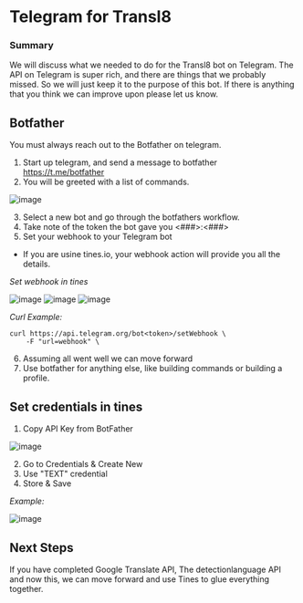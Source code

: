 # Telegram for Transl8

### Summary

We will discuss what we needed to do for the Transl8 bot on Telegram. The API on Telegram is super rich, and there are things that we probably missed. So we will just keep it to the purpose of this bot. If there is anything that you think we can improve upon please let us know.


## Botfather

You must always reach out to the Botfather on telegram.

1. Start up telegram, and send a message to botfather https://t.me/botfather
2. You will be greeted with a list of commands.

![image](https://user-images.githubusercontent.com/38545800/156890408-bea8f6c4-d0bd-4f7e-8d94-21bbd62f74db.png)

3. Select a new bot and go through the botfathers workflow.
4. Take note of the token the bot gave you <###>:<###>
5. Set your webhook to your Telegram bot
- If you are usine tines.io, your webhook action will provide you all the details.

*Set webhook in tines*

![image](https://user-images.githubusercontent.com/38545800/156890918-a503c93d-bc43-41ec-8601-b3359e7d3bbf.png)
![image](https://user-images.githubusercontent.com/38545800/156891691-8cf426ec-8049-46a2-bc91-3d12f8c2216b.png)
![image](https://user-images.githubusercontent.com/38545800/156891716-32997949-54b5-479e-a5f0-d86aafe7f483.png)


*Curl Example:*
```
curl https://api.telegram.org/bot<token>/setWebhook \
    -F "url=webhook" \
```

6. Assuming all went well we can move forward
7. Use botfather for anything else, like building commands or building a profile.

## Set credentials in tines

1. Copy API Key from BotFather

![image](https://user-images.githubusercontent.com/38545800/156893153-bb3317ad-dbdb-4ec9-b97b-3627d9eadf7b.png)

2. Go to Credentials & Create New
3. Use "TEXT" credential
4. Store & Save

*Example:*

![image](https://user-images.githubusercontent.com/38545800/156892893-21a4465a-5c1a-4695-9fed-3e7e89c8e64d.png)

## Next Steps

If you have completed Google Translate API, The detectionlanguage API and now this, we can move forward and use Tines to glue everything together.



